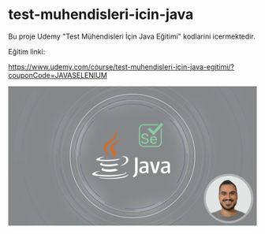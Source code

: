 # test-muhendisleri-icin-java
Bu proje Udemy "Test Mühendisleri İçin Java Eğitimi" kodlarini icermektedir.

Eğitim linki:

https://www.udemy.com/course/test-muhendisleri-icin-java-egitimi/?couponCode=JAVASELENIUM


![alt text](https://github.com/softwaretestingmasterclass/test-muhendisleri-icin-java/blob/main/java_selenium.jpg?raw=true)
